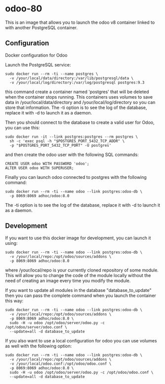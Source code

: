 odoo-80
===========

This is an image that allows you to launch the odoo v8 container linked to with another PostgreSQL container.

Configuration
-----------

Docker configuration for Odoo

Launch the PostgreSQL service:

    sudo docker run --rm -ti --name postgres \
      -v /your/local/data/directory:/var/lib/postgresql/data \
      -v /your/local/log/directory:/var/log/postgresql postgres:9.3

this command create a container named 'postgres' that will be deleted when the container stops running. This containers uses volumes to save data in /your/local/data/directory and /your/local/log/directory so you can store that information. The -ti option is to see the log of the database, replace it with -d to launch it as a daemon.

Then you should connect to the database to create a valid user for Odoo, you can use this:

    sudo docker run -it --link postgres:postgres --rm postgres \
      sh -c 'exec psql -h "$POSTGRES_PORT_5432_TCP_ADDR" \
      -p "$POSTGRES_PORT_5432_TCP_PORT" -U postgres'

and then create the odoo user with the following SQL commands:

    CREATE USER odoo WITH PASSWORD 'odoo';
    ALTER USER odoo WITH SUPERUSER;

Finally you can launch odoo connected to postgres with the following command:

    sudo docker run --rm -ti --name odoo --link postgres:odoo-db \
      -p 8069:8069 adhoc/odoo:8.0

The -ti option is to see the log of the database, replace it with -d to launch it as a daemon.

Development
-----------

If you want to use this docker image for development, you can launch it using:

    sudo docker run --rm -ti --name odoo --link postgres:odoo-db \
      -v /your/local/repo:/opt/odoo/sources/addons \
      -p 8069:8069 adhoc/odoo:8.0

where /your/local/repo is your currently cloned repository of some module. This will allow you to change the code of the module locally without the need of creating an image every time you modify the module.

If you want to update all modules in the database "database_to_update" then you can pass the complete command when you launch the container this way:

    sudo docker run --rm -ti --name odoo --link postgres:odoo-db \
      -v /your/local/repo:/opt/odoo/sources/addons \
      -p 8069:8069 adhoc/odoo:8.0 \
      sudo -H -u odoo /opt/odoo/server/odoo.py -c /opt/odoo/server/odoo.conf \
      --update=all -d database_to_update

If you also want to use a local configuration for odoo you can use volumes as well with the following option:

    sudo docker run --rm -ti --name odoo --link postgres:odoo-db \
      -v /your/local/repo:/opt/odoo/sources/addons \
      -v /your/local/odoo.conf:/opt/odoo/odoo.conf \
      -p 8069:8069 adhoc/odoo:8.0 \
      sudo -H -u odoo /opt/odoo/server/odoo.py -c /opt/odoo/odoo.conf \
      --update=all -d database_to_update

